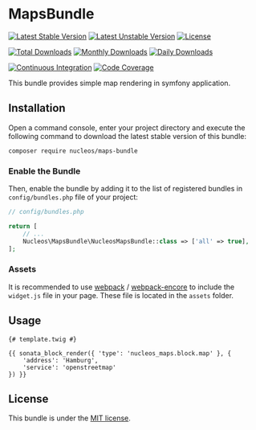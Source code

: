 MapsBundle
==============
[![Latest Stable Version](https://poser.pugx.org/nucleos/maps-bundle/v/stable)](https://packagist.org/packages/nucleos/maps-bundle)
[![Latest Unstable Version](https://poser.pugx.org/nucleos/maps-bundle/v/unstable)](https://packagist.org/packages/nucleos/maps-bundle)
[![License](https://poser.pugx.org/nucleos/maps-bundle/license)](LICENSE.md)

[![Total Downloads](https://poser.pugx.org/nucleos/maps-bundle/downloads)](https://packagist.org/packages/nucleos/maps-bundle)
[![Monthly Downloads](https://poser.pugx.org/nucleos/maps-bundle/d/monthly)](https://packagist.org/packages/nucleos/maps-bundle)
[![Daily Downloads](https://poser.pugx.org/nucleos/maps-bundle/d/daily)](https://packagist.org/packages/nucleos/maps-bundle)

[![Continuous Integration](https://github.com/nucleos/NucleosMapsBundle/workflows/Continuous%20Integration/badge.svg)](https://github.com/nucleos/NucleosMapsBundle/actions)
[![Code Coverage](https://codecov.io/gh/nucleos/NucleosMapsBundle/branch/main/graph/badge.svg)](https://codecov.io/gh/nucleos/NucleosMapsBundle)

This bundle provides simple map rendering in symfony application.

## Installation

Open a command console, enter your project directory and execute the following command to download the latest stable version of this bundle:

```
composer require nucleos/maps-bundle
```

### Enable the Bundle

Then, enable the bundle by adding it to the list of registered bundles in `config/bundles.php` file of your project:

```php
// config/bundles.php

return [
    // ...
    Nucleos\MapsBundle\NucleosMapsBundle::class => ['all' => true],
];
```

### Assets

It is recommended to use [webpack](https://webpack.js.org/) / [webpack-encore](https://github.com/symfony/webpack-encore)
to include the `widget.js` file in your page. These file is located in the `assets` folder.

## Usage

```twig
{# template.twig #}

{{ sonata_block_render({ 'type': 'nucleos_maps.block.map' }, {
    'address': 'Hamburg',
    'service': 'openstreetmap'
}) }}
```

## License

This bundle is under the [MIT license](LICENSE.md).
